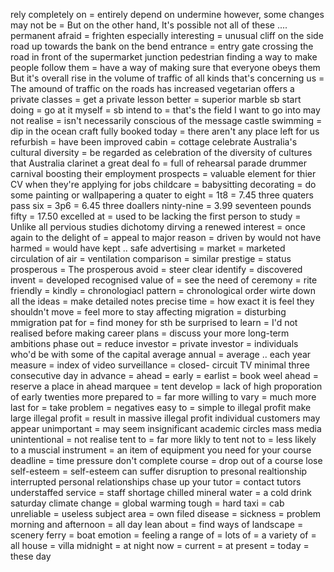rely completely on = entirely depend on 
undermine
however, some changes may not be = But on the other hand, It's possible not all of these ....
permanent
afraid = frighten
especially interesting = unusual
cliff
on the side road up towards the bank
on  the bend
entrance = entry gate
crossing the road in front of the supermarket
junction
pedestrian
finding a way to make people follow them = have a way of making sure that everyone obeys them
But it's overall rise in the volume of traffic of all kinds that's concerning us = The amound of traffic on the roads has increased
vegetarian
offers a private classes = get a private lesson
better = superior
marble
sb start doing  = go at it myself = sb intend to = that's the field I want to go into
may not realise = isn't necessarily conscious of the message
castle
swimming = dip in the ocean
craft
fully booked today = there aren't any place left for us
refurbish = have been improved
cabin = cottage 
celebrate Australia's cultural diversity = be regarded as celebration of the diversity of cultures that Australia
clarinet
a great deal fo  = full of
rehearsal
parade
drummer
carnival
boosting their employment prospects = valuable element for thier CV when they're applying for jobs
childcare = babysitting
decorating = do some painting or wallpapering
a quater to eight = 1t8 = 7.45
three quaters pass six = 3p6 = 6.45
three doallers ninty-nine = 3.99
seventeen pounds fifty = 17.50
excelled at = used to be lacking
the first person to study = Unlike all pervious studies
dichotomy
dirving a renewed interest = once again
to the delight of = appeal to
major reason = driven by 
would not have harmed = would have kept .. safe
advertising = market = marketed
circulation of air = ventilation
comparison = similar
prestige = status
prosperous = The prosperous
avoid = steer clear
identify = discovered
invent  = developed
recognised value of = see the need of 
ceremony = rite
friendly = kindly = 
chronologiacl pattern = chronological order
wirte down all the ideas = make detailed notes
precise time = how exact it is
feel they shouldn't move = feel more  to stay
affecting migration = disturbing mmigration
pat for = find money for sth
be surprised to learn = I'd not realised before
making career plans = discuss your more long-term ambitions
phase out = reduce 
investor = private investor = individuals who'd be with some of the capital
average annual = average .. each year
measure = index of
video surveillance = closed- circuit TV
minimal
three consecutive day 
in advance = ahead = early = earlist = book weel ahead = reserve a place in ahead
marquee = tent
develop = lack of
high proporation of 
early twenties
more prepared to = far more willing to
vary = much more
last for = take
problem = negatives
easy to  = simple to 
illegal profit 
make large illegal profit = result in massive illegal profit
individual customers
may appear unimportant = may seem insignificant
academic circles 
mass media
unintentional = not realise
tent to = far more likly to 
tent not to = less likely to 
a muscial instrument = an item of equipment you need for your course
deadline = time pressure
don't complete  course  = drop out of a course
lose self-esteem = self-esteem can suffer
disruption  to presonal realtionship
interrupted personal relationships
chase up your tutor = contact tutors
understaffed service = staff shortage
chilled mineral water = a cold drink
saturday
climate change = global warming
tough = hard
taxi = cab
unreliable = useless
subject area = own filed
disease = sickness = problem
morning and afternoon = all day
lean about = find ways of 
landscape = scenery
ferry = boat
emotion = feeling
a range of = lots of = a variety of = all
house = villa
midnight = at night
now = current = at present = today = these day


